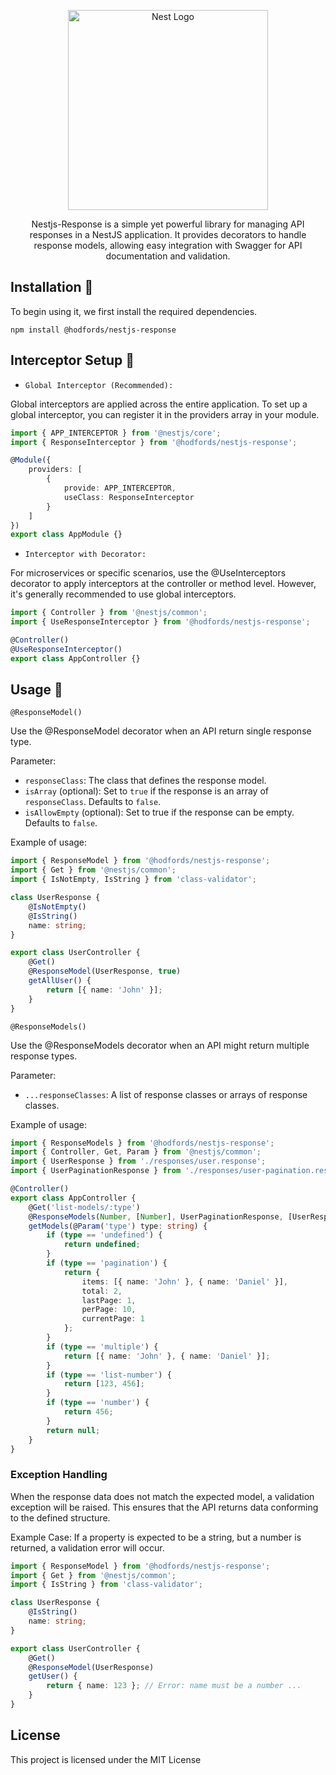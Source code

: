 <p align="center">
  <a href="http://opensource.hodfords.uk" target="blank"><img src="https://opensource.hodfords.uk/img/logo.svg" width="320" alt="Nest Logo" /></a>
</p>

<p align="center">
Nestjs-Response is a simple yet powerful library for managing API responses in a NestJS application. It provides decorators to handle response models, allowing easy integration with Swagger for API documentation and validation.
</p>

## Installation 🤖

To begin using it, we first install the required dependencies.

```
npm install @hodfords/nestjs-response
```

## Interceptor Setup 🚀

- `Global Interceptor (Recommended):`

Global interceptors are applied across the entire application. To set up a global interceptor, you can register it in the providers array in your module.

```typescript
import { APP_INTERCEPTOR } from '@nestjs/core';
import { ResponseInterceptor } from '@hodfords/nestjs-response';

@Module({
    providers: [
        {
            provide: APP_INTERCEPTOR,
            useClass: ResponseInterceptor
        }
    ]
})
export class AppModule {}
```

- `Interceptor with Decorator:`

For microservices or specific scenarios, use the @UseInterceptors decorator to apply interceptors at the controller or method level. However, it's generally recommended to use global interceptors.

```typescript
import { Controller } from '@nestjs/common';
import { UseResponseInterceptor } from '@hodfords/nestjs-response';

@Controller()
@UseResponseInterceptor()
export class AppController {}
```

## Usage 🚀

`@ResponseModel()`

Use the @ResponseModel decorator when an API return single response type.

Parameter:

- `responseClass`: The class that defines the response model.
- `isArray` (optional): Set to `true` if the response is an array of `responseClass`. Defaults to `false`.
- `isAllowEmpty` (optional): Set to true if the response can be empty. Defaults to `false`.

Example of usage:

```typescript
import { ResponseModel } from '@hodfords/nestjs-response';
import { Get } from '@nestjs/common';
import { IsNotEmpty, IsString } from 'class-validator';

class UserResponse {
    @IsNotEmpty()
    @IsString()
    name: string;
}

export class UserController {
    @Get()
    @ResponseModel(UserResponse, true)
    getAllUser() {
        return [{ name: 'John' }];
    }
}
```

`@ResponseModels()`

Use the @ResponseModels decorator when an API might return multiple response types.

Parameter:

- `...responseClasses`: A list of response classes or arrays of response classes.

Example of usage:

```typescript
import { ResponseModels } from '@hodfords/nestjs-response';
import { Controller, Get, Param } from '@nestjs/common';
import { UserResponse } from './responses/user.response';
import { UserPaginationResponse } from './responses/user-pagination.response';

@Controller()
export class AppController {
    @Get('list-models/:type')
    @ResponseModels(Number, [Number], UserPaginationResponse, [UserResponse], undefined, null)
    getModels(@Param('type') type: string) {
        if (type == 'undefined') {
            return undefined;
        }
        if (type == 'pagination') {
            return {
                items: [{ name: 'John' }, { name: 'Daniel' }],
                total: 2,
                lastPage: 1,
                perPage: 10,
                currentPage: 1
            };
        }
        if (type == 'multiple') {
            return [{ name: 'John' }, { name: 'Daniel' }];
        }
        if (type == 'list-number') {
            return [123, 456];
        }
        if (type == 'number') {
            return 456;
        }
        return null;
    }
}

```

### Exception Handling

When the response data does not match the expected model, a validation exception will be raised. This ensures that the API returns data conforming to the defined structure.

Example Case: If a property is expected to be a string, but a number is returned, a validation error will occur.

```typescript
import { ResponseModel } from '@hodfords/nestjs-response';
import { Get } from '@nestjs/common';
import { IsString } from 'class-validator';

class UserResponse {
    @IsString()
    name: string;
}

export class UserController {
    @Get()
    @ResponseModel(UserResponse)
    getUser() {
        return { name: 123 }; // Error: name must be a number ...
    }
}

```

## License

This project is licensed under the MIT License
